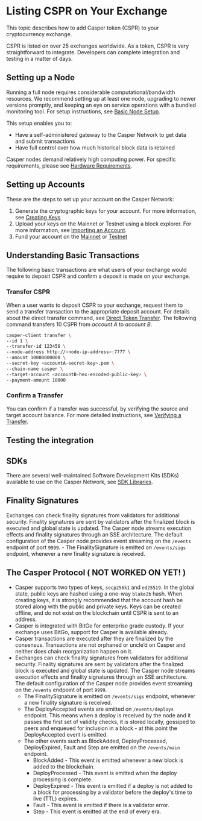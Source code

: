 # Listing CSPR on Your Exchange

This topic describes how to add Casper token (CSPR) to your cryptocurrency exchange. 

CSPR is listed on over 25 exchanges worldwide. As a token, CSPR is very straightforward to integrate. Developers can complete integration and testing in a matter of days.

## Setting up a Node

Running a full node requires considerable computational/bandwidth resources. We recommend setting up at least one node, upgrading to newer versions promptly, and keeping an eye on service operations with a bundled monitoring tool. For setup instructions, see [Basic Node Setup](../operators/setup.md).

This setup enables you to:

-   Have a self-administered gateway to the Casper Network to get data and submit transactions
-   Have full control over how much historical block data is retained

Casper nodes demand relatively high computing power. For specific requirements, please see [Hardware Requirements](../operators/hardware.md).

## Setting up Accounts

These are the steps to set up your account on the Casper Network:

1.  Generate the cryptographic keys for your account. For more information, see [Creating Keys](../dapp-dev-guide/keys.md#creating-accounts-and-keys-creating-accounts-and-keys)
2.  Upload your keys on the Mainnet or Testnet using a block explorer. For more information, see [Importing an Account](../workflow/signer-guide.md#3-importing-an-account).
3.  Fund your account on the [Mainnet](../dapp-dev-guide/keys.md#funding-your-account) or [Testnet](../workflow/testnet-faucet.md)

## Understanding Basic Transactions

The following basic transactions are what users of your exchange would require to deposit CSPR and confirm a deposit is made on your exchange.

### Transfer CSPR

When a user wants to deposit CSPR to your exchange, request them to send a transfer transaction to the appropriate deposit account. For details about the direct transfer command, see [Direct Token Transfer](../workflow/transfer-workflow.md). The following command transfers 10 CSPR from *account A* to *account B*.

```bash
casper-client transfer \
--id 1 \
--transfer-id 123456 \
--node-address http://<node-ip-address>:7777 \
--amount 10000000000 \
--secret-key <accountA-secret-key>.pem \
--chain-name casper \
--target-account <accountB-hex-encoded-public-key> \
--payment-amount 10000
```

### Confirm a Transfer

You can confirm if a transfer was successful, by verifying the source and target account balance. For more detailed instructions, see [Verifying a Transfer](../workflow/verify-transfer.md).


## Testing the integration



## SDKs

There are several well-maintained Software Development Kits (SDKs) available to use on the Casper Network, see [SDK Libraries](../dapp-dev-guide/sdk/index.md).


## Finality Signatures

Exchanges can check finality signatures from validators for additional security. Finality signatures are sent by validators after the finalized block is executed and global state is updated. The Casper node streams execution effects and finality signatures through an SSE architecture. The default configuration of the Casper node provides event streaming on the `/events` endpoint of port `9999`.
    -   The FinalitySignature is emitted on `/events/sigs` endpoint, whenever a new finality signature is received.  



## The Casper Protocol ( NOT WORKED ON YET! )

-   Casper supports two types of keys, `secp256k1` and `ed25519`. In the global state, public keys are hashed using a one-way `blake2b` hash. When creating keys, it is strongly recommended that the account hash be stored along with the public and private keys. Keys can be created offline, and do not exist on the blockchain until CSPR is sent to an address.
-   Casper is integrated with BitGo for enterprise grade custody. If your exchange uses BitGo, support for Casper is available already.
-   Casper transactions are executed after they are finalized by the consensus. Transactions are not orphaned or uncle’d on Casper and neither does chain reorganization happen on it.
-   Exchanges can check finality signatures from validators for additional security. Finality signatures are sent by validators after the finalized block is executed and global state is updated. The Casper node streams execution effects and finality signatures through an SSE architecture. The default configuration of the Casper node provides event streaming on the `/events` endpoint of port `9999`.
    -   The FinalitySignature is emitted on `/events/sigs` endpoint, whenever a new finality signature is received.  
    -   The DeployAccepted events are emitted on `/events/deploys` endpoint. This means when a deploy is received by the node and it passes the first set of validity checks, it is stored locally, gossiped to peers and enqueued for inclusion in a block - at this point the DeployAccepted event is emitted. 
    -   The other events such as BlockAdded, DeployProcessed, DeployExpired, Fault and Step are emitted on the `/events/main` endpoint.
        -   BlockAdded - This event is emitted whenever a new block is added to the blockchain.
        -   DeployProcessed - This event is emitted when the deploy processing is complete.
        -   DeployExpired - This event is emitted if a deploy is not added to a block for processing by a validator before the deploy's time to live (TTL) expires. 
        -   Fault - This event is emitted if there is a validator error.
        -   Step - This event is emitted at the end of every era. 


